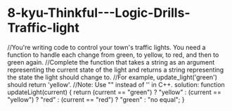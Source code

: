 # 8-kyu-Thinkful---Logic-Drills-Traffic-light
//You're writing code to control your town's traffic lights. You need a function to handle each change from green, to yellow, to red, and then to green again.
//Complete the function that takes a string as an argument representing the current state of the light and returns a string representing the state the light should change to.
//For example, update_light('green') should return 'yellow'.
//Note: Use "" instead of '' in C++.
solution:
function updateLight(current) {
  return (current == "green") ? "yellow"
  : (current == "yellow") ? "red" 
  : (current == "red") ? "green" 
  : "no equal";
}
